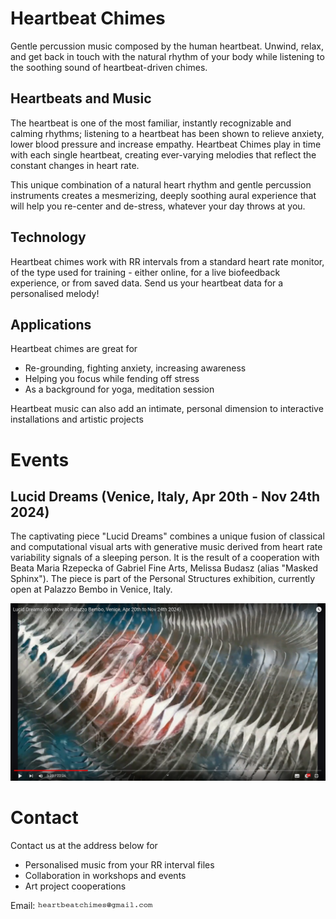
# Heartbeat Chimes

Gentle percussion music composed by the human heartbeat. Unwind, relax, and get back in touch with the natural rhythm of your body while listening to the soothing sound of heartbeat-driven chimes.


## Heartbeats and Music

The heartbeat is one of the most familiar, instantly recognizable and calming rhythms; listening to a heartbeat has been shown to relieve anxiety, lower blood pressure and increase empathy. Heartbeat Chimes play in time with each single heartbeat, creating ever-varying melodies that reflect the constant changes in heart rate. 

This unique combination of a natural heart rhythm and gentle percussion instruments creates a mesmerizing, deeply soothing aural experience that will help you re-center and de-stress, whatever your day throws at you.

## Technology

Heartbeat chimes work with RR intervals from a standard heart rate monitor, of the type used for training - either online, for a live biofeedback experience, or from saved data. Send us your heartbeat data for a personalised melody!


## Applications

Heartbeat chimes are great for

* Re-grounding, fighting anxiety, increasing awareness
* Helping you focus while fending off stress
* As a background for yoga, meditation session

Heartbeat music can also add an intimate, personal dimension to interactive installations and artistic projects


# Events

## Lucid Dreams (Venice, Italy,  Apr 20th - Nov 24th 2024)

The captivating piece "Lucid Dreams" combines a unique fusion of classical and computational visual arts with generative music derived from heart rate variability signals of a sleeping person. It is the result of a cooperation with Beata Maria Rzepecka of Gabriel Fine Arts, Melissa Budasz (alias "Masked Sphinx"). The piece is part of the Personal Structures exhibition, currently open at Palazzo Bembo in Venice, Italy. 


[![Lucid Dreams](assets/img/lucid_dreams_scr.png)](https://www.youtube.com/watch?v=bjx2urbXOjU  "Lucid Dreams")


# Contact

Contact us at the address below for

* Personalised music from your RR interval files
* Collaboration in workshops and events
* Art project cooperations

Email: ![email address image](assets/img/email-address-image.gif)
